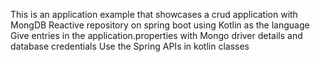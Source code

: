 This is an application example that showcases a crud application with MongDB Reactive repository on spring boot using Kotlin as the language
Give entries in the application.properties with Mongo driver details and database credentials
Use the Spring APIs in kotlin classes
